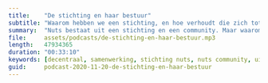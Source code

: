 ```yaml
---
title:    "De stichting en haar bestuur"
subtitle: "Waarom hebben we een stichting, en hoe verhoudt die zich tot de community?"
summary:  "Nuts bestaat uit een stichting en een community. Maar waarom is dat zo? Hoe verhouden die twee zich eigenlijk tot elkaar, en wie bepaalt er dan wat er moet gebeuren? Samen met mede-bestuursleden Thomas Ferguson en Sergej van Middendorp verkennen we de waarde van de stichting Nuts."
file:     assets/podcasts/de-stichting-en-haar-bestuur.mp3
length:   47934365
duration: "00:33:10"
keywords: [decentraal, samenwerking, stichting nuts, nuts community, uitwisseling, data, zorg, governance]
guid:     podcast-2020-11-20-de-stichting-en-haar-bestuur
---
```

